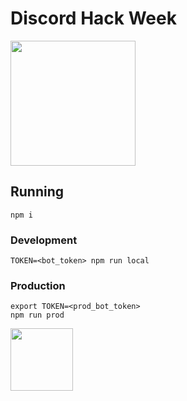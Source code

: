# Discord Hack Week

<img src="https://i.imgur.com/nAb2cb1.png" height="200" align="center"/>

## Running

```
npm i
```

### Development

```
TOKEN=<bot_token> npm run local
```

### Production

```
export TOKEN=<prod_bot_token>
npm run prod
```

<img src="https://i.imgur.com/6cYNc1s.png" height="100"/>
